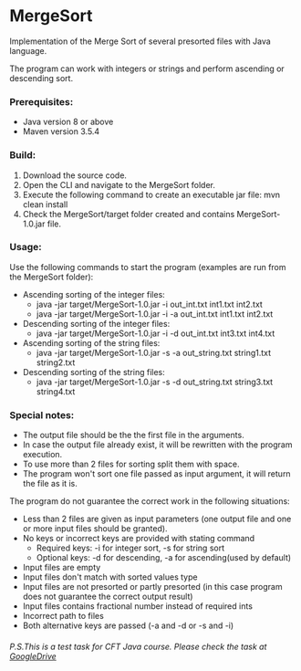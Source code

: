 # MergeSort

Implementation of the Merge Sort of several presorted files with Java language.

The program can work with integers or strings and perform ascending or descending sort.

### Prerequisites:
* Java version 8 or above
* Maven version 3.5.4

### Build:
1. Download the source code.
2. Open the CLI and navigate to the MergeSort folder. 
3. Execute the following command to create an executable jar file:
    mvn clean install
4. Check the MergeSort/target folder created and contains MergeSort-1.0.jar file.

### Usage:
Use the following commands to start the program (examples are run from the MergeSort folder):
* Ascending sorting of the integer files:
    * java -jar target/MergeSort-1.0.jar -i out_int.txt int1.txt int2.txt
    * java -jar target/MergeSort-1.0.jar -i -a out_int.txt int1.txt int2.txt
* Descending sorting of the integer files:
    * java -jar target/MergeSort-1.0.jar -i -d out_int.txt int3.txt int4.txt
* Ascending sorting of the string files:
    * java -jar target/MergeSort-1.0.jar -s -a out_string.txt string1.txt string2.txt
* Descending sorting of the string files:
    * java -jar target/MergeSort-1.0.jar -s -d out_string.txt string3.txt string4.txt

### Special notes:
* The output file should be the the first file in the arguments.
* In case the output file already exist, it will be rewritten with the program execution.
* To use more than 2 files for sorting split them with space.
* The program won't sort one file passed as input argument, it will return the file as it is.

The program do not guarantee the correct work in the following situations:
* Less than 2 files are given as input parameters (one output file and one or more input files should be granted).
* No keys or incorrect keys are provided with stating command 
    * Required keys: -i for integer sort, -s for string sort
    * Optional keys: -d for descending, -a for ascending(used by default)
* Input files are empty
* Input files don't match with sorted values type
* Input files are not presorted or partly presorted (in this case program does not guarantee the correct output result)
* Input files contains fractional number instead of required ints
* Incorrect path to files
* Both alternative keys are passed (-a and -d or -s and -i)

<h6> P.S.This is a test task for CFT Java course. Please check the task at <a href="https://google.com">GoogleDrive</a></h6>